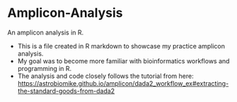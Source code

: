 # Amplicon-Analysis
An amplicon analysis in R.

- This is a file created in R markdown to showcase my practice amplicon analysis.
- My goal was to become more familiar with bioinformatics workflows and programming in R.
- The analysis and code closely follows the tutorial from here: https://astrobiomike.github.io/amplicon/dada2_workflow_ex#extracting-the-standard-goods-from-dada2
